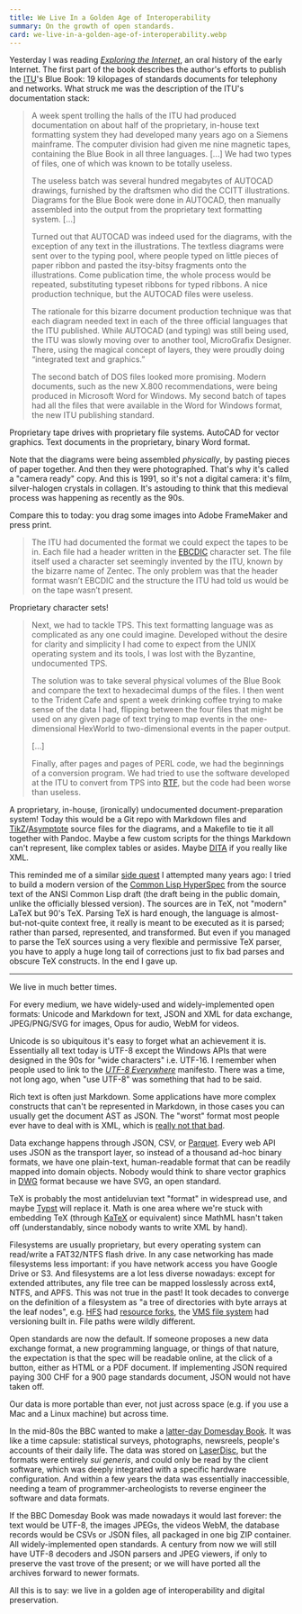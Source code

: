 ```yaml
---
title: We Live In a Golden Age of Interoperability
summary: On the growth of open standards.
card: we-live-in-a-golden-age-of-interoperability.webp
---
```


Yesterday I was reading [_Exploring the Internet_][eti], an oral history of the
early Internet. The first part of the book describes the author's efforts to
publish the [ITU]'s Blue Book: 19 kilopages of standards documents for telephony
and networks. What struck me was the description of the ITU's documentation
stack:

[eti]: https://public.resource.org/eti/
[ITU]: https://en.wikipedia.org/wiki/International_Telecommunication_Union

> A week spent trolling the halls of the ITU had produced documentation on about
> half of the proprietary, in-house text formatting system they had developed
> many years ago on a Siemens mainframe. The computer division had given me nine
> magnetic tapes, containing the Blue Book in all three languages. [...] We had
> two types of files, one of which was known to be totally useless.
>
> The useless batch was several hundred megabytes of AUTOCAD drawings, furnished
> by the draftsmen who did the CCITT illustrations. Diagrams for the Blue Book
> were done in AUTOCAD, then manually assembled into the output from the
> proprietary text formatting system. [...]
>
> Turned out that AUTOCAD was indeed used for the diagrams, with the exception
> of any text in the illustrations. The textless diagrams were sent over to the
> typing pool, where people typed on little pieces of paper ribbon and pasted
> the itsy-bitsy fragments onto the illustrations. Come publication time, the
> whole process would be repeated, substituting typeset ribbons for typed
> ribbons. A nice production technique, but the AUTOCAD files were useless.
>
> The rationale for this bizarre document production technique was that each
> diagram needed text in each of the three official languages that the ITU
> published. While AUTOCAD (and typing) was still being used, the ITU was slowly
> moving over to another tool, MicroGrafix Designer. There, using the magical
> concept of layers, they were proudly doing “integrated text and graphics.”
>
> The second batch of DOS files looked more promising. Modern documents, such as
> the new X.800 recommendations, were being produced in Microsoft Word for
> Windows. My second batch of tapes had all the files that were available in the
> Word for Windows format, the new ITU publishing standard.

Proprietary tape drives with proprietary file systems. AutoCAD for vector
graphics. Text documents in the proprietary, binary Word format.

Note that the diagrams were being assembled _physically_, by pasting pieces of
paper together. And then they were photographed. That's why it's called a
"camera ready" copy. And this is 1991, so it's not a digital camera: it's film,
silver-halogen crystals in collagen. It's astouding to think that this medieval
process was happening as recently as the 90s.

Compare this to today: you drag some images into Adobe FrameMaker and press
print.

> The ITU had documented the format we could expect the tapes to be in. Each
> file had a header written in the [EBCDIC] character set. The file itself used
> a character set seemingly invented by the ITU, known by the bizarre name of
> Zentec. The only problem was that the header format wasn’t EBCDIC and the
> structure the ITU had told us would be on the tape wasn’t present.

[EBCDIC]: https://en.wikipedia.org/wiki/EBCDIC

Proprietary character sets!

> Next, we had to tackle TPS. This text formatting language was as complicated
> as any one could imagine. Developed without the desire for clarity and
> simplicity I had come to expect from the UNIX operating system and its tools,
> I was lost with the Byzantine, undocumented TPS.
>
> The solution was to take several physical volumes of the Blue Book and compare
> the text to hexadecimal dumps of the files. I then went to the Trident Cafe
> and spent a week drinking coffee trying to make sense of the data I had,
> flipping between the four files that might be used on any given page of text
> trying to map events in the one-dimensional HexWorld to two-dimensional events
> in the paper output.
>
> [...]
>
> Finally, after pages and pages of PERL code, we had the beginnings of a
> conversion program. We had tried to use the software developed at the ITU to
> convert from TPS into [RTF], but the code had been worse than useless.

[RTF]: https://en.wikipedia.org/wiki/Rich_Text_Format

A proprietary, in-house, (ironically) undocumented document-preparation system!
Today this would be a Git repo with Markdown files and [TikZ]/[Asymptote][as]
source files for the diagrams, and a Makefile to tie it all together with
Pandoc. Maybe a few custom scripts for the things Markdown can't represent, like
complex tables or asides. Maybe [DITA] if you really like XML.

[TikZ]: https://en.wikipedia.org/wiki/PGF/TikZ
[as]: https://en.wikipedia.org/wiki/Asymptote_(vector_graphics_language)
[Pandoc]: https://pandoc.org/
[DITA]: https://en.wikipedia.org/wiki/Darwin_Information_Typing_Architecture

This reminded me of a similar [side quest][sq] I attempted many years ago: I
tried to build a modern version of the [Common Lisp HyperSpec][clhs] from the
source text of the ANSI Common Lisp draft (the draft being in the public domain,
unlike the officially blessed version). The sources are in TeX, not "modern"
LaTeX but 90's TeX. Parsing TeX is hard enough, the language is
almost-but-not-quite context free, it really is meant to be executed as it is
parsed; rather than parsed, represented, and transformed. But even if you
managed to parse the TeX sources using a very flexible and permissive TeX
parser, you have to apply a huge long tail of corrections just to fix bad parses
and obscure TeX constructs. In the end I gave up.

[sq]: https://github.com/LispLang/ansi-spec
[clhs]: https://www.lispworks.com/documentation/HyperSpec/Front/index.htm

---

We live in much better times.

For every medium, we have widely-used and widely-implemented open formats:
Unicode and Markdown for text, JSON and XML for data exchange, JPEG/PNG/SVG for
images, Opus for audio, WebM for videos.

Unicode is so ubiquitous it's easy to forget what an achievement it
is. Essentially all text today is UTF-8 except the Windows APIs that were
designed in the 90s for "wide characters" i.e. UTF-16. I remember when people
used to link to the [_UTF-8 Everywhere_][utf8] manifesto. There was a time, not
long ago, when "use UTF-8" was something that had to be said.

[utf8]: https://utf8everywhere.org/

Rich text is often just Markdown. Some applications have more complex constructs
that can't be represented in Markdown, in those cases you can usually get the
document AST as JSON. The "worst" format most people ever have to deal with is
XML, which is [really not that bad][xml].

[xml]: /article/brief-defense-of-xml

Data exchange happens through JSON, CSV, or [Parquet][pq]. Every web API uses
JSON as the transport layer, so instead of a thousand ad-hoc binary formats, we
have one plain-text, human-readable format that can be readily mapped into
domain objects. Nobody would think to share vector graphics in [DWG] format
because we have SVG, an open standard.

[pq]: https://en.wikipedia.org/wiki/Apache_Parquet
[DWG]: https://en.wikipedia.org/wiki/.dwg

TeX is probably the most antideluvian text "format" in widespread use, and maybe
[Typst] will replace it. Math is one area where we're stuck with embedding TeX
(through [KaTeX] or equivalent) since MathML hasn't taken off (understandably,
since nobody wants to write XML by hand).

[Typst]: https://typst.app/
[KaTeX]: https://katex.org/

Filesystems are usually proprietary, but every operating system can read/write a
FAT32/NTFS flash drive. In any case networking has made filesystems less
important: if you have network access you have Google Drive or S3. And
filesystems are a lot less diverse nowadays: except for extended attributes, any
file tree can be mapped losslessly across ext4, NTFS, and APFS. This was not
true in the past!  It took decades to converge on the definition of a filesystem
as "a tree of directories with byte arrays at the leaf nodes", e.g. [HFS] had
[resource forks][rf], the [VMS file system][vms] had versioning built in. File paths
were wildly different.

[HFS]: https://en.wikipedia.org/wiki/Hierarchical_File_System_(Apple)
[rf]: https://en.wikipedia.org/wiki/Resource_fork
[vms]: https://en.wikipedia.org/wiki/Files-11

Open standards are now the default. If someone proposes a new data exchange
format, a new programming language, or things of that nature, the expectation is
that the spec will be readable online, at the click of a button, either as HTML
or a PDF document. If implementing JSON required paying 300 CHF for a 900 page
standards document, JSON would not have taken off.

Our data is more portable than ever, not just across space (e.g. if you use a
Mac and a Linux machine) but across time.

In the mid-80s the BBC wanted to make a [latter-day Domesday Book][db]. It was
like a time capsule: statistical surveys, photographs, newsreels, people's
accounts of their daily life. The data was stored on [LaserDisc][ld], but the
formats were entirely _sui generis_, and could only be read by the client
software, which was deeply integrated with a specific hardware
configuration. And within a few years the data was essentially inaccessible,
needing a team of programmer-archeologists to reverse engineer the software and
data formats.

[db]: https://en.wikipedia.org/wiki/BBC_Domesday_Project
[ld]: https://en.wikipedia.org/wiki/LaserDisc

If the BBC Domesday Book was made nowadays it would last forever: the text would
be UTF-8, the images JPEGs, the videos WebM, the database records would be CSVs
or JSON files, all packaged in one big ZIP container. All widely-implemented
open standards. A century from now we will still have UTF-8 decoders and JSON
parsers and JPEG viewers, if only to preserve the vast trove of the present; or
we will have ported all the archives forward to newer formats.

All this is to say: we live in a golden age of interoperability and digital
preservation.
